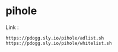 # pihole
Link :
```
https://pdogg.sly.io/pihole/adlist.sh
https://pdogg.sly.io/pihole/whitelist.sh
```
